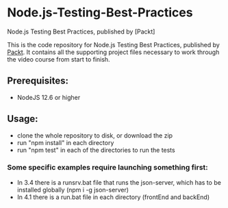 # Node.js-Testing-Best-Practices
Node.js Testing Best Practices, published by [Packt]

This is the code repository for Node.js Testing Best Practices, published by [Packt](https://www.packtpub.com/?utm_source=github). It contains all the supporting project files necessary to work through the video course from start to finish.

## Prerequisites:
* NodeJS 12.6 or higher 


## Usage:
* clone the whole repository to disk, or download the zip
* run "npm install" in each directory
* run "npm test" in each of the directories to run the tests

### Some specific examples require launching something first:
* In 3.4 there is a runsrv.bat file that runs the json-server, which has to be installed globally (npm i -g json-server)
* In 4.1 there is a run.bat file in each directory (frontEnd and backEnd)
